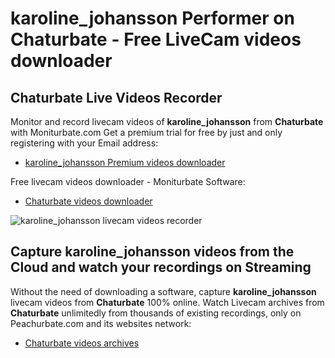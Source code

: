 # karoline_johansson Performer on Chaturbate - Free LiveCam videos downloader

## Chaturbate Live Videos Recorder

Monitor and record livecam videos of **karoline_johansson** from **Chaturbate** with Moniturbate.com
Get a premium trial for free by just and only registering with your Email address:
* [karoline_johansson Premium videos downloader](https://moniturbate.com/request-demo-licence-key.html)

Free livecam videos downloader - Moniturbate Software:
* [Chaturbate videos downloader](https://moniturbate.com/moniturbate-download-software.html)

![karoline_johansson livecam videos recorder](https://peachurnet.com/templates/moniturbate-software.png)


## Capture karoline_johansson videos from the Cloud and watch your recordings on Streaming

Without the need of downloading a software, capture **karoline_johansson** livecam videos from **Chaturbate** 100% online.
Watch Livecam archives from **Chaturbate** unlimitedly from thousands of existing recordings, only on Peachurbate.com and its websites network:
* [Chaturbate videos archives](https://peachurnet.com/)